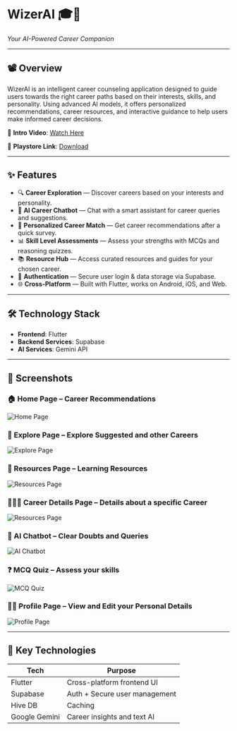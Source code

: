 # WizerAI 🎓🤖  
*Your AI-Powered Career Companion*

---

## 📽️ Overview

WizerAI is an intelligent career counseling application designed to guide users towards the right career paths based on their interests, skills, and personality. Using advanced AI models, it offers personalized recommendations, career resources, and interactive guidance to help users make informed career decisions.

🔗 **Intro Video**: [Watch Here](https://youtube.com/shorts/RbVHbEclNJg)

🔗 **Playstore Link**: [Download](https://play.google.com/store/apps/details?id=com.wizer.career_counsellor)

---

## ✨ Features

- 🔍 **Career Exploration** — Discover careers based on your interests and personality.
- 🤖 **AI Career Chatbot** — Chat with a smart assistant for career queries and suggestions.
- 🧠 **Personalized Career Match** — Get career recommendations after a quick survey.
- 📊 **Skill Level Assessments** — Assess your strengths with MCQs and reasoning quizzes.
- 📚 **Resource Hub** — Access curated resources and guides for your chosen career.
- 🔐 **Authentication** — Secure user login & data storage via Supabase.
- 🌐 **Cross-Platform** — Built with Flutter, works on Android, iOS, and Web.

---

## 🛠️ Technology Stack

- **Frontend**: Flutter
- **Backend Services**: Supabase
- **AI Services**: Gemini API

---

## 📱 Screenshots

### 🏠 Home Page – Career Recommendations
![Home Page](assets/screenshots/page1.png)

### 🧭 Explore Page – Explore Suggested and other Careers
![Explore Page](assets/screenshots/page2.png)

### 📖 Resources Page – Learning Resources
![Resources Page](assets/screenshots/page3.png)

### 👨🏻‍💼 Career Details Page – Details about a specific Career
![Resources Page](assets/screenshots/page4.png)

### 🤖 AI Chatbot – Clear Doubts and Queries
![AI Chatbot](assets/screenshots/page5.png)

### ❓ MCQ Quiz – Assess your skills
![MCQ Quiz](assets/screenshots/page6.png)

### 👨🏻 Profile Page – View and Edit your Personal Details
![Profile Page](assets/screenshots/page7.png)

---

## 🔑 Key Technologies

| Tech         | Purpose                          |
|--------------|----------------------------------|
| Flutter      | Cross-platform frontend UI       |
| Supabase     | Auth + Secure user management    |
| Hive DB      | Caching                          |
| Google Gemini| Career insights and text AI      |
